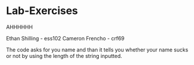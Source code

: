 # Lab-Exercises
AHHHHHH

Ethan Shilling - ess102
Cameron Frencho - crf69

The code asks for you name and than it tells you whether your name sucks or not by using the length of the string inputted. 

